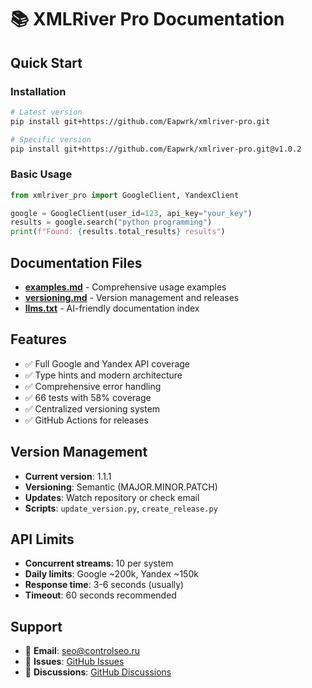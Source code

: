 # 📚 XMLRiver Pro Documentation

## Quick Start

### Installation
```bash
# Latest version
pip install git+https://github.com/Eapwrk/xmlriver-pro.git

# Specific version
pip install git+https://github.com/Eapwrk/xmlriver-pro.git@v1.0.2
```

### Basic Usage
```python
from xmlriver_pro import GoogleClient, YandexClient

google = GoogleClient(user_id=123, api_key="your_key")
results = google.search("python programming")
print(f"Found: {results.total_results} results")
```

## Documentation Files

- **[examples.md](examples.md)** - Comprehensive usage examples
- **[versioning.md](versioning.md)** - Version management and releases
- **[llms.txt](llms.txt)** - AI-friendly documentation index

## Features

- ✅ Full Google and Yandex API coverage
- ✅ Type hints and modern architecture
- ✅ Comprehensive error handling
- ✅ 66 tests with 58% coverage
- ✅ Centralized versioning system
- ✅ GitHub Actions for releases

## Version Management

- **Current version**: 1.1.1
- **Versioning**: Semantic (MAJOR.MINOR.PATCH)
- **Updates**: Watch repository or check email
- **Scripts**: `update_version.py`, `create_release.py`

## API Limits

- **Concurrent streams**: 10 per system
- **Daily limits**: Google ~200k, Yandex ~150k
- **Response time**: 3-6 seconds (usually)
- **Timeout**: 60 seconds recommended

## Support

- 📧 **Email**: seo@controlseo.ru
- 🐛 **Issues**: [GitHub Issues](https://github.com/Eapwrk/xmlriver-pro/issues)
- 💬 **Discussions**: [GitHub Discussions](https://github.com/Eapwrk/xmlriver-pro/discussions)